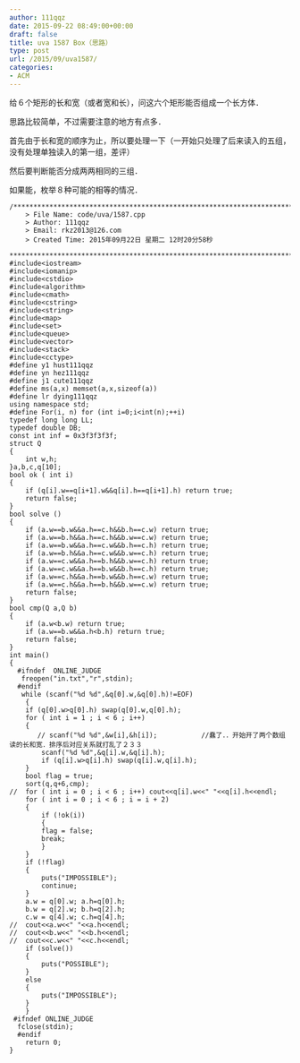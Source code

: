 ```yaml
---
author: 111qqz
date: 2015-09-22 08:49:00+00:00
draft: false
title: uva 1587 Box（思路）
type: post
url: /2015/09/uva1587/
categories:
- ACM
---
```


给６个矩形的长和宽（或者宽和长），问这六个矩形能否组成一个长方体．




思路比较简单，不过需要注意的地方有点多．




首先由于长和宽的顺序为止，所以要处理一下（一开始只处理了后来读入的五组，没有处理单独读入的第一组，差评）




然后要判断能否分成两两相同的三组．




如果能，枚举８种可能的相等的情况．


 

    
    /*************************************************************************
    	> File Name: code/uva/1587.cpp
    	> Author: 111qqz
    	> Email: rkz2013@126.com 
    	> Created Time: 2015年09月22日 星期二 12时20分58秒
     ************************************************************************/
    #include<iostream>
    #include<iomanip>
    #include<cstdio>
    #include<algorithm>
    #include<cmath>
    #include<cstring>
    #include<string>
    #include<map>
    #include<set>
    #include<queue>
    #include<vector>
    #include<stack>
    #include<cctype>
    #define y1 hust111qqz
    #define yn hez111qqz
    #define j1 cute111qqz
    #define ms(a,x) memset(a,x,sizeof(a))
    #define lr dying111qqz
    using namespace std;
    #define For(i, n) for (int i=0;i<int(n);++i)  
    typedef long long LL;
    typedef double DB;
    const int inf = 0x3f3f3f3f;
    struct Q
    {
        int w,h;
    }a,b,c,q[10];
    bool ok ( int i)
    {
        if (q[i].w==q[i+1].w&&q[i].h==q[i+1].h) return true;
        return false;
    }
    bool solve ()
    {
        if (a.w==b.w&&a.h==c.h&&b.h==c.w) return true;
        if (a.w==b.h&&a.h==c.h&&b.w==c.w) return true;
        if (a.w==b.w&&a.h==c.w&&b.h==c.h) return true;
        if (a.w==b.h&&a.h==c.w&&b.w==c.h) return true;
        if (a.w==c.w&&a.h==b.h&&b.w==c.h) return true;
        if (a.w==c.w&&a.h==b.w&&b.h==c.h) return true;
        if (a.w==c.h&&a.h==b.w&&b.h==c.w) return true;
        if (a.w==c.h&&a.h==b.h&&b.w==c.w) return true;
        return false;
    }
    bool cmp(Q a,Q b)
    {
        if (a.w<b.w) return true;
        if (a.w==b.w&&a.h<b.h) return true;
        return false;
    }
    int main()
    {
      #ifndef  ONLINE_JUDGE 
       freopen("in.txt","r",stdin);
      #endif
       while (scanf("%d %d",&q[0].w,&q[0].h)!=EOF)
        {
    	if (q[0].w>q[0].h) swap(q[0].w,q[0].h);
    	for ( int i = 1 ; i < 6 ; i++)
    	{
    	   // scanf("%d %d",&w[i],&h[i]);           //蠢了．．开始开了两个数组读的长和宽．排序后对应关系就打乱了２３３
    	    scanf("%d %d",&q[i].w,&q[i].h);
    	    if (q[i].w>q[i].h) swap(q[i].w,q[i].h);
    	}
    	bool flag = true;
    	sort(q,q+6,cmp);
    //	for ( int i = 0 ; i < 6 ; i++) cout<<q[i].w<<" "<<q[i].h<<endl;
    	for ( int i = 0 ; i < 6 ; i = i + 2)
    	{
    	    if (!ok(i))
    	    {
    		flag = false;
    		break;
    	    }
    	}
    	if (!flag)
    	{
    	    puts("IMPOSSIBLE");
    	    continue;
    	}
    	a.w = q[0].w; a.h=q[0].h;
    	b.w = q[2].w; b.h=q[2].h;
    	c.w = q[4].w; c.h=q[4].h;
    //	cout<<a.w<<" "<<a.h<<endl;
    //	cout<<b.w<<" "<<b.h<<endl;
    //	cout<<c.w<<" "<<c.h<<endl;
    	if (solve())
    	{
    	    puts("POSSIBLE");
    	}
    	else
    	{
    	    puts("IMPOSSIBLE");
    	}
        }
     #ifndef ONLINE_JUDGE  
      fclose(stdin);
      #endif
    	return 0;
    }
    



